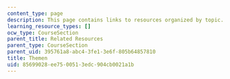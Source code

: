 ```yaml
---
content_type: page
description: This page contains links to resources organized by topic.
learning_resource_types: []
ocw_type: CourseSection
parent_title: Related Resources
parent_type: CourseSection
parent_uid: 395761a8-abc4-3fe1-3e6f-805b64857810
title: Themen
uid: 85699028-ee75-0051-3edc-904cb0021a1b
---
```

